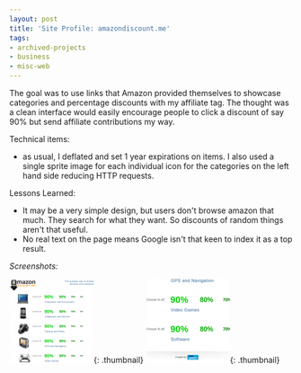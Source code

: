```yaml
---
layout: post
title: 'Site Profile: amazondiscount.me'
tags:
- archived-projects
- business
- misc-web
---
```

The goal was to use links that Amazon provided themselves to showcase categories and percentage discounts with my affiliate tag.  The thought was a clean interface would easily encourage people to click a discount of say 90% but send affiliate contributions my way.

Technical items:

- as usual, I deflated and set 1 year expirations on items.  I also used a single sprite image for each individual icon for the categories on the left hand side reducing HTTP requests.

Lessons Learned:

- It may be a very simple design, but users don't browse amazon that much.  They search for what they want.  So discounts of random things aren't that useful.
- No real text on the page means Google isn't that keen to index it as a top result.

_Screenshots:_

[![](/uploads/2012/Screenshot-at-2012-03-14-165821-150x150.png)](/uploads/2012/Screenshot-at-2012-03-14-165821.png){: .thumbnail}
[![](/uploads/2012/Screenshot-at-2012-03-14-165827-150x150.png)](/uploads/2012/Screenshot-at-2012-03-14-165827.png){: .thumbnail}
